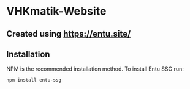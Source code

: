 # VHKmatik-Website

## Created using https://entu.site/

## Installation

NPM is the recommended installation method. To install Entu SSG run:

```shell
npm install entu-ssg
```
